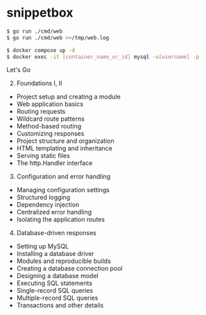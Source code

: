 # snippetbox

```bash
$ go run ./cmd/web
$ go run ./cmd/web >>/tmp/web.log

$ docker compose up -d
$ docker exec -it [container_name_or_id] mysql -u[username] -p
```

Let's Go

2. Foundations I, II

- Project setup and creating a module
- Web application basics
- Routing requests
- Wildcard route patterns
- Method-based routing
- Customizing responses
- Project structure and organization
- HTML templating and inheritance
- Serving static files
- The http.Handler interface

3. Configuration and error handling

- Managing configuration settings
- Structured logging
- Dependency injection
- Centralized error handling
- Isolating the application routes

4. Database-driven responses

- Setting up MySQL
- Installing a database driver
- Modules and reproducible builds
- Creating a database connection pool
- Designing a database model
- Executing SQL statements
- Single-record SQL queries
- Multiple-record SQL queries
- Transactions and other details
